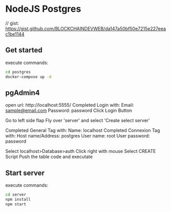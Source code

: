 # NodeJS Postgres
// gist: https://gist.github.com/BLOCKCHAINDEVWEB/da147a50bf50e7215e227eeac1be1144

## Get started
execute commands:
```bash
cd postgres
docker-compose up -d
```

## pgAdmin4
open url: http://localhost:5555/
Completed Login with: 
  Email: sample@email.com
  Password: password
Click Login Button

Go to left side flap
Fly over 'server' and select 'Create select server'

Completed General Tag with:
  Name: localhost
Completed Connexion Tag with: 
  Host name/Address: postgres
  User name: root
  User password: password

Select localhost>Database>auth
Click right with mouse
Select CREATE Script
Push the table code and executate

## Start server
execute commands:
```bash
cd server
npm install
npm start
```

